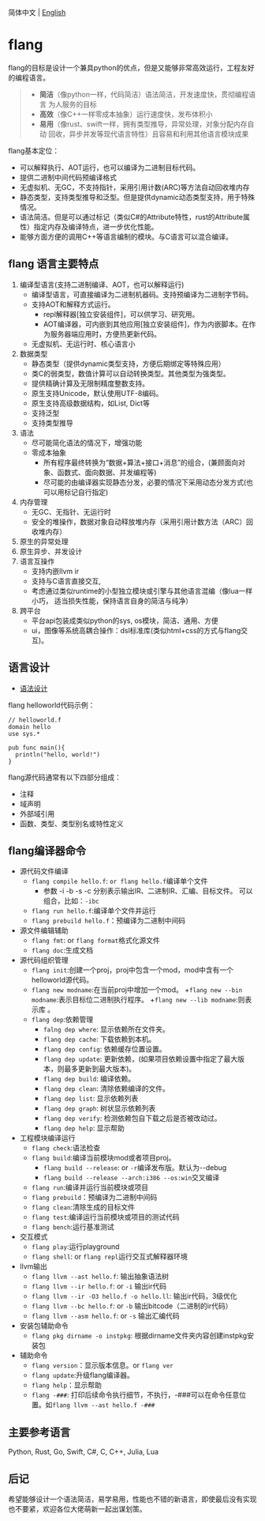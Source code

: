 简体中文 | [English](README.en.md)

#  flang

flang的目标是设计一个兼具python的优点，但是又能够非常高效运行，工程友好的编程语言。

> + **简洁**（像python一样，代码简洁）语法简洁，开发速度快，贯彻编程语言
为人服务的目标
> + **高效**（像C++一样零成本抽象）运行速度快，发布体积小
> + **易用**（像rust、swift一样，拥有类型推导，异常处理，对象分配内存自动
回收，异步并发等现代语言特性）且容易和利用其他语言模块成果

flang基本定位：

+ 可以解释执行、AOT运行，也可以编译为二进制目标代码。
+ 提供二进制中间代码预编译格式
+ 无虚拟机、无GC，不支持指针，采用引用计数(ARC)等方法自动回收堆内存
+ 静态类型，支持类型推导和泛型。但是提供dynamic动态类型支持，用于特殊情况。
+ 语法简洁。但是可以通过标记（类似C#的Attribute特性，rust的Attribute属性）指定内存及编译特点，进一步优化性能。
+ 能够方面方便的调用C++等语言编制的模块。与C语言可以混合编译。


## flang 语言主要特点

1. 编译型语言(支持二进制编译、AOT，也可以解释运行)
    + 编译型语言，可直接编译为二进制机器码。支持预编译为二进制字节码。
    + 支持AOT和解释方式运行。
        + repl解释器\[独立安装组件\]，可以供学习、研究用。
        + AOT编译器，可内嵌到其他应用\[独立安装组件\]，作为内嵌脚本。在作为服务器端应用时，方便热更新代码。
    + 无虚拟机、无运行时、核心语言小
2. 数据类型
	+ 静态类型（提供dynamic类型支持，方便后期绑定等特殊应用）
	+ 类C的弱类型，数值计算可以自动转换类型。其他类型为强类型。
    + 提供精确计算及无限制精度整数支持。
	+ 原生支持Unicode，默认使用UTF-8编码。
	+ 原生支持高级数据结构，如List, Dict等
	+ 支持泛型
	+ 支持类型推导
3. 语法
    + 尽可能简化语法的情况下，增强功能
	+ 零成本抽象
        - 所有程序最终转换为“数据+算法+接口+消息”的组合，(兼顾面向对象、函数式、面向数据、并发编程等)
        - 尽可能的由编译器实现静态分发，必要的情况下采用动态分发方式(也可以用标记自行指定)
4. 内存管理
	+ 无GC、无指针、无运行时
	+ 安全的堆操作，数据对象自动释放堆内存（采用引用计数方法（ARC）回收堆内存）
5. 原生的异常处理
6. 原生异步、并发设计
7. 语言互操作
    + 支持内嵌llvm ir
	+ 支持与C语言直接交互,
	+ 考虑通过类似runtime的小型独立模块或引擎与其他语言混编（像lua一样小巧，
    适当损失性能，保持语言自身的简洁与纯净）
8. 跨平台
    + 平台api包装成类似python的sys, os模块，简洁、通用、方便
    + ui，图像等系统高耦合操作：dsl标准库(类似html+css的方式与flang交互)。


## 语言设计

+ [语法设计](doc/specification/中文/目录.md)

flang helloworld代码示例：

~~~
// helloworld.f
domain hello
use sys.*

pub func main(){
  println("hello, world!")
}
~~~


flang源代码通常有以下四部分组成：

+ 注释
+ 域声明
+ 外部域引用
+ 函数、类型、类型别名或特性定义

## flang编译器命令

+ 源代码文件编译
    - `flang compile hello.f`: `or flang hello.f`编译单个文件
        + 参数 -i -b -s -c 分别表示输出IR、二进制IR、汇编、目标文件。
        可以组合，比如：`-ibc`
    - `flang run hello.f`:编译单个文件并运行
    - `flang prebuild hello.f`：预编译为二进制中间码
+ 源文件编辑辅助
    - `flang fmt`: or `flang format`格式化源文件
    - `flang doc`:生成文档
+ 源代码组织管理
    - `flang init`:创建一个proj，proj中包含一个mod，mod中含有一个helloworld源代码。
    - `flang new modname`:在当前proj中增加一个mod。
        +`flang new --bin modname`:表示目标位二进制执行程序。
        +`flang new --lib modname`:则表示库 。
    - `flang dep`:依赖管理
        + `falng dep where`: 显示依赖所在文件夹。
        + `flang dep cache`: 下载依赖到本机。
        + `flang dep config`: 依赖缓存位置设置。
        + `flang dep update`: 更新依赖，(如果项目依赖设置中指定了最大版本，则最多更新到最大版本)。
        + `flang dep build`: 编译依赖。
        + `flang dep clean`: 清除依赖编译的文件。
        + `flang dep list`: 显示依赖列表
        + `flang dep graph`: 树状显示依赖列表
        + `flang dep verify`: 检测依赖包自下载之后是否被改动过。
        + `flang dep help`: 显示帮助
+ 工程模块编译运行
    - `flang check`:语法检查
    - `flang build`:编译当前模块mod或者项目proj。
        + `flang build --release`: or `-r`编译发布版。默认为--debug
        + `flang build --release --arch:i386 --os:win`交叉编译
    - `flang run`:编译并运行当前模块或项目
    - `flang prebuild`：预编译为二进制中间码
    - `flang clean`:清除生成的目标文件
    - `flang test`:编译运行当前模块或项目的测试代码
    - `flang bench`:运行基准测试
+ 交互模式
    - `flang play`:运行playground
    - `flang shell`: or `flang repl`运行交互式解释器环境
+ llvm输出
	- `flang llvm --ast hello.f`:  输出抽象语法树
	- `flang llvm --ir hello.f`: or `-i` 输出ir代码
	- `flang llvm --ir -O3 hello.f -o hello.ll`: 输出ir代码，3级优化
	- `flang llvm --bc hello.f`: or `-b` 输出bitcode（二进制的ir代码）
	- `flang llvm --asm hello.f`: or `-s` 输出汇编代码
+ 安装包辅助命令
    - `flang pkg dirname -o instpkg`: 根据dirname文件夹内容创建instpkg安装包
+ 辅助命令
    - `flang version`：显示版本信息。or `flang ver`
    - `flang update`:升级flang编译器。
    - `flang help`：显示帮助
	- `flang -###`: 打印后续命令执行细节，不执行，-###可以在命令任意位置。如`flang llvm --ast hello.f -###`

 
## 主要参考语言

Python, Rust, Go, Swift, C#, C, C++, Julia, Lua

## 后记

希望能够设计一个语法简洁，易学易用，性能也不错的新语言，即使最后没有实现也不要紧，欢迎各位大佬萌新一起出谋划策。
